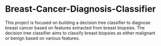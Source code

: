 # Breast-Cancer-Diagnosis-Classifier
 This project is focused on building a decision tree classifier to diagnose breast cancer based on features extracted from breast biopsies. The decision tree classifier aims to classify breast biopsies as either malignant  or benign based on various features.
